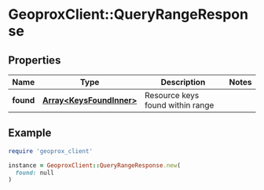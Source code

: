 # GeoproxClient::QueryRangeResponse

## Properties

| Name | Type | Description | Notes |
| ---- | ---- | ----------- | ----- |
| **found** | [**Array&lt;KeysFoundInner&gt;**](KeysFoundInner.md) | Resource keys found within range |  |

## Example

```ruby
require 'geoprox_client'

instance = GeoproxClient::QueryRangeResponse.new(
  found: null
)
```


